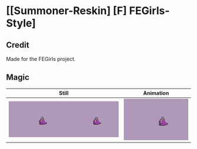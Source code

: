 # [\[Summoner-Reskin\] \[F\] FEGirls-Style]

## Credit

Made for the FEGirls project.
	
## Magic

| Still | Animation |
| :---: | :-------: |
| ![Magic still](./Magic_000.png) | ![Magic animation](./Magic.gif) |
